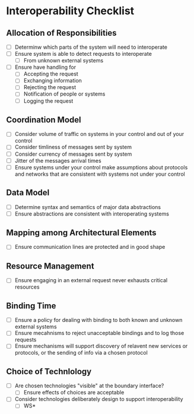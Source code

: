 # Interoperability Checklist

## Allocation of Responsibilities

* [ ] Determinw which parts of the system will need to interoperate
* [ ] Ensure system is able to detect requests to interoperate
  * [ ] From unknown external systems
* [ ] Ensure have handling for
  * [ ] Accepting the request
  * [ ] Exchanging information
  * [ ] Rejecting the request
  * [ ] Notification of people or systems
  * [ ] Logging the request

## Coordination Model

* [ ] Consider volume of traffic on systems in your control and out of your control
* [ ] Consider timliness of messages sent by system
* [ ] Consider currency of messages sent by system
* [ ] Jitter of the messages arrival times
* [ ] Ensure systems under your control make assumptions about protocols and networks that are consistent with systems not under your control

## Data Model

* [ ] Determine syntax and semantics of major data abstractions
* [ ] Ensure abstractions are consistent with interoperating systems

## Mapping among Architectural Elements

* [ ] Ensure communication lines are protected and in good shape

## Resource Management

* [ ] Ensure engaging in an external request never exhausts critical resources

## Binding Time

* [ ] Ensure a policy for dealing with binding to both known and unknown external systems
* [ ] Ensure mecahnisms to reject unacceptable bindings and to log those requests
* [ ] Ensure mechanisms will support discovery of relavent new services or protocols, or the sending of info via a chosen protocol

## Choice of Technlology

* [ ] Are chosen technologies "visible" at the boundary interface?
  * [ ] Ensure effects of choices are acceptable
* [ ] Consider technologies deliberately design to support interoperability
  * [ ] WS*
